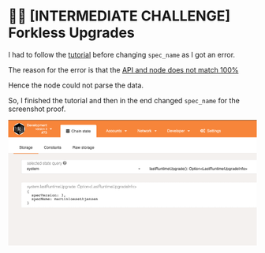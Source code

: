 # 🧑‍💻 [INTERMEDIATE CHALLENGE] Forkless Upgrades

I had to follow the [tutorial](https://substrate.dev/docs/en/tutorials/upgrade-a-chain/) before changing `spec_name` as I got an error.

The reason for the error is that the [API and node does not match 100%](https://polkadot.js.org/docs/api/FAQ/#the-node-returns-a-could-not-convert-error-on-send)

Hence the node could not parse the data.

So, I finished the tutorial and then in the end changed `spec_name` for the screenshot proof. 

![forkless upgrade](forkless-upgrade.png)
